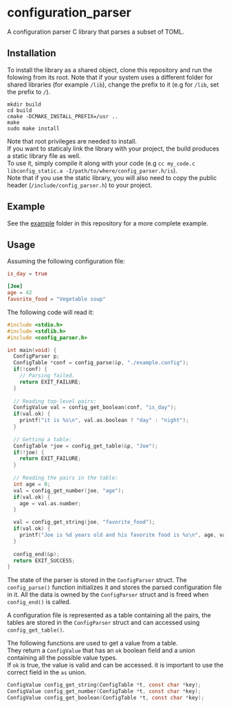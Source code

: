 # configuration_parser
A configuration parser C library that parses a subset of TOML.

## Installation
To install the library as a shared object, clone this repository and run the folowing from its root. Note that if your system uses a different folder for shared libraries (for example `/lib`), change the prefix to it (e.g for `/lib`, set the prefix to `/`).
```shell
mkdir build
cd build
cmake -DCMAKE_INSTALL_PREFIX=/usr ..
make
sudo make install
```
Note that root privileges are needed to install.<br>
If you want to staticaly link the library with your project, the build produces a static library file as well.<br>
To use it, simply compile it along with your code (e.g `cc my_code.c libconfig_static.a -I/path/to/where/config_parser.h/is`).<br>
Note that if you use the static library, you will also need to copy the public header (`/include/config_parser.h`) to your project.

## Example
See the [example](./example/) folder in this repository for a more complete example.

## Usage
Assuming the following configuration file:
```toml
is_day = true

[Joe]
age = 42
favorite_food = "Vegetable soup"
```
The following code will read it:
```c
#include <stdio.h>
#include <stdlib.h>
#include <config_parser.h>

int main(void) {
  ConfigParser p;
  ConfigTable *conf = config_parse(&p, "./example.config");
  if(!conf) {
    // Parsing failed.
    return EXIT_FAILURE;
  }
  
  // Reading top-level pairs:
  ConfigValue val = config_get_boolean(conf, "is_day");
  if(val.ok) {
    printf("it is %s\n", val.as.boolean ? "day" : "night");
  }
  
  // Getting a table:
  ConfigTable *joe = config_get_table(&p, "Joe");
  if(!joe) {
    return EXIT_FAILURE;
  }
  
  // Reading the pairs in the table:
  int age = 0;
  val = config_get_number(joe, "age");
  if(val.ok) {
    age = val.as.number;
  }

  val = config_get_string(joe, "favorite_food");
  if(val.ok) {
    printf("Joe is %d years old and his favorite food is %s\n", age, val.as.string);
  }
  
  config_end(&p);
  return EXIT_SUCCESS;
}
```

The state of the parser is stored in the `ConfigParser` struct.
The `config_parse()` function initializes it and stores the parsed configuration file in it.
All the data is owned by the `ConfigParser` struct and is freed when `config_end()` is called.<br>

A configuration file is represented as a table containing all the pairs, the tables are stored in the `ConfigParser` struct and can accessed using `config_get_table()`.<br>

The following functions are used to get a value from a table.<br>
They return a `ConfigValue` that has an `ok` boolean field and a union containing all the possible value types.<br>
If `ok` is true, the value is valid and can be accessed. it is important to use the correct field in the `as` union.
```c
ConfigValue config_get_string(ConfigTable *t, const char *key);
ConfigValue config_get_number(ConfigTable *t, const char *key);
ConfigValue config_get_boolean(ConfigTable *t, const char *key);
```



